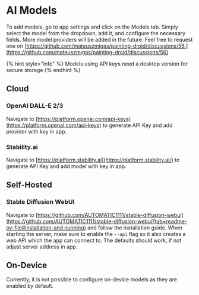 # AI Models

To add models, go to app settings and click on the Models tab. Simply select the model from the dropdown, add it, and configure the necessary fields. More model providers will be added in the future. Feel free to request one on [https://github.com/mateuszmigas/painting-droid/discussions/56.](https://github.com/mateuszmigas/painting-droid/discussions/56)

{% hint style="info" %}
Models using API keys need a desktop version for secure storage
{% endhint %}

## Cloud

### OpenAI DALL-E 2/3

Navigate to [https://platform.openai.com/api-keys](https://platform.openai.com/api-keys) to generate API Key and add provider with key in app.

### Stability.ai

Navigate to [https://platform.stability.ai](https://platform.stability.ai/) to generate API Key and add model with key in app.

## Self-Hosted

### Stable Diffusion WebUI

Navigate to [https://github.com/AUTOMATIC1111/stable-diffusion-webui](https://github.com/AUTOMATIC1111/stable-diffusion-webui?tab=readme-ov-file#installation-and-running) and follow the installation guide. When starting the server, make sure to enable the `--api` flag so it also creates a web API which the app can connect to. The defaults should work, if not adjust server address in app.

## On-Device

Currently, it is not possible to configure on-device models as they are enabled by default.
